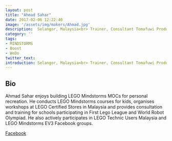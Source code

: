 ```yaml
---
layout: post
title: "Ahmad Sahar"
date: 2017-02-06 12:22:40
image: '/assets/img/makers/Ahmad.jpg'
description:  Selangor, Malaysia<br> Trainer, Consultant Tomafuwi Productions
category: ''
tags:
- MINDSTORMS
- Boost
- WeDo
twitter_text:
introduction: Selangor, Malaysia<br> Trainer, Consultant Tomafuwi Productions
---
```




## Bio


Ahmad Sahar enjoys building LEGO Mindstorms MOCs for personal recreation. He conducts LEGO Mindstorms courses for kids, organises workshops at LEGO Certified Stores in Malaysia and provides consultation and training for schools participating in First Lego League and World Robot Olympiad. He also actively participates in LEGO Technic Users Malaysia and LEGO Mindstorms EV3 Facebook groups.

[Facebook](https://www.facebook.com/tomafuwi)
